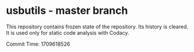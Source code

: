 # usbutils - master branch

This repository contains frozen state of the repository.
Its history is cleared. It is used only for static code
analysis with Codacy.

Commit Time: 1709618526